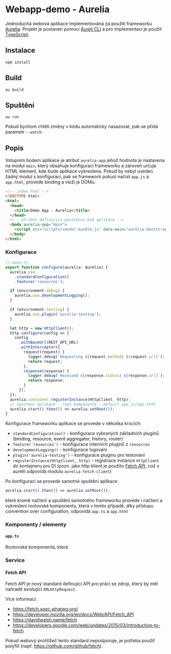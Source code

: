 # Webapp-demo - Aurelia
Jednoduchá webová aplikace implementována za použití frameworku [Aurelia](http://aurelia.io/). Projekt je postaven pomocí [Aureli CLI](https://github.com/aurelia/cli) a pro implementaci je použit [TypeScript](https://www.typescriptlang.org/).

## Instalace
```
npm install
```
## Build
```
au build
```
## Spuštění
```
au run
```
Pokud bychom chtěli změny v kódu automaticky nasazovat, pak se přidá parametr `--watch`.

## Popis
Vstupním bodem aplikace je atribut `aurelia-app` jehož hodnota je nastavena na modul `main`, který obsahuje konfiguraci frameworku a zároveň určuje HTML element, kde bude aplikace vykreslena. Pokud by nebyl uveden žádný modul s konfigurací, pak se framework pokusí načíst `app.js` a `app.html`, provede binding a vloží je DOMu.
```html
<!-- index.html -->
<!DOCTYPE html>
<html>
  <head>
    <title>Demo App - Aurelia</title>
  </head>
  <!-- atribut definujici pocatecni bod aplikace -->
  <body aurelia-app="main">
    <script src="scripts/vendor-bundle.js" data-main="aurelia-bootstrapper"></script>
  </body>
</html>
```
### Konfigurace
```typescript
// main.ts
export function configure(aurelia: Aurelia) {
  aurelia.use
    .standardConfiguration()
    .feature('resources');

  if (environment.debug) {
    aurelia.use.developmentLogging();
  }

  if (environment.testing) {
    aurelia.use.plugin('aurelia-testing');
  }

  let http = new HttpClient();
  http.configure(config => {
    config
      .withBaseUrl(REST_API_URL)
      .withInterceptor({
        request(request) {
          logger.debug(`Requesting ${request.method} ${request.url}`);
          return request;
        },
        response(response) {
          logger.debug(`Received ${response.status} ${response.url}`);
          return response;
        }
      });
  });
  aurelia.container.registerInstance(HttpClient, http);
  // spusteni aplikace - root komponenta - default app.js/app.html
  aurelia.start().then(() => aurelia.setRoot());
}
```
Konfigurace frameworku aplikace se provede v několika krocích:
- `standardConfiguration()` - konfigurace vybraných základních pluginů (binding, resource, event aggregator, history, router)
- `feature('resources')` - konfigurace interních pluginů z `resources`
- `developmentLogging()` - konfigurace logování
- `plugin('aurelia-testing')` - konfigurace pluginu pro testování
- `registerInstance(HttpClient, http)` - registrace instance `HttpClient` do kontejneru pro DI (pozn. jako http klient je použito [Fetch API](#fetch-api), což v aurelii odpovídá modulu `aurelia-fetch-client`)

Po konfiguraci se provede samotné spuštění aplikace
```typescript
aurelia.start().then(() => aurelia.setRoot());
```
které kromě načtení a spuštění samotného frameworku provede i načtení a vykreslení rootovské komponenty, která v tomto případě, díky přístupu convention over configuration, odpovídá `app.ts` a `app.html` 

### Komponenty / elementy
#### `app.ts`
Rootovská komponenta, která 

### Service

#### Fetch API
Fetch API je nový standard definující API pro práci se zdroji, který by měl nahradit existující `XMLHttpRequest`.

Více informací:
- https://fetch.spec.whatwg.org/
- https://developer.mozilla.org/en/docs/Web/API/Fetch_API
- https://davidwalsh.name/fetch
- https://developers.google.com/web/updates/2015/03/introduction-to-fetch

Pokud webový prohlížeč tento standard nepodporuje, je potřeba použít polyfill (např. https://github.com/github/fetch).

